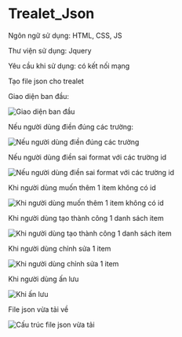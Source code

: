 # Trealet_Json
Ngôn ngữ sử dụng: HTML, CSS, JS

Thư viện sử dụng: Jquery

Yêu cầu khi sử dụng: có kết nối mạng




Tạo file json cho trealet

Giao diện ban đầu:

![Giao diện ban đầu](https://user-images.githubusercontent.com/57004492/145053936-086d5324-b45c-4466-9b1c-c6ede2b48e8e.png)



Nếu người dùng điền đúng các trường:

![Nếu người dùng điền đúng các trường](https://user-images.githubusercontent.com/57004492/145054755-991237ee-37b8-4195-81a4-66fc0cc60797.png)



Nếu người dùng điền sai format với các trường id

![Nếu người dùng điền sai format với các trường id](https://user-images.githubusercontent.com/57004492/145055095-e8c7283a-9e5f-432a-9878-7b10e0645ee1.png)



Khi người dùng muốn thêm 1 item không có id

![Khi người dùng muốn thêm 1 item không có id](https://user-images.githubusercontent.com/57004492/145055493-e53b952f-11d4-435f-8772-701e5f2c1a4c.png)



Khi người dùng tạo thành công 1 danh sách item

![Khi người dùng tạo thành công 1 danh sách item](https://user-images.githubusercontent.com/57004492/145055874-9d7d2106-6b34-48df-8711-b2d3ef46af51.png)



Khi người dùng chỉnh sửa 1 item

![Khi người dùng chỉnh sửa 1 item](https://user-images.githubusercontent.com/57004492/145056132-41c21c2d-7665-4b75-a4a6-4edaab827a32.png)



Khi người dùng ấn lưu

![Khi ấn lưu](https://user-images.githubusercontent.com/57004492/145056312-1c54e20c-1b55-44a1-a6f2-b2611b275f8d.png)



File json vừa tải về

![Cấu trúc file json vừa tải](https://user-images.githubusercontent.com/57004492/145056554-84b3a8f6-08b3-4c2b-b673-e9ee9ad64e8b.png)
